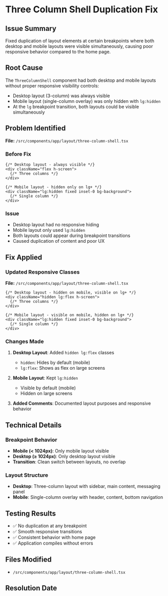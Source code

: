 # Three Column Shell Duplication Fix

## Issue Summary
Fixed duplication of layout elements at certain breakpoints where both desktop and mobile layouts were visible simultaneously, causing poor responsive behavior compared to the home page.

## Root Cause
The `ThreeColumnShell` component had both desktop and mobile layouts without proper responsive visibility controls:
- Desktop layout (3-column) was always visible
- Mobile layout (single-column overlay) was only hidden with `lg:hidden`
- At the `lg` breakpoint transition, both layouts could be visible simultaneously

## Problem Identified
**File:** `/src/components/app/layout/three-column-shell.tsx`

### Before Fix
```tsx
{/* Desktop layout - always visible */}
<div className="flex h-screen">
  {/* Three columns */}
</div>

{/* Mobile layout - hidden only on lg+ */}
<div className="lg:hidden fixed inset-0 bg-background">
  {/* Single column */}
</div>
```

### Issue
- Desktop layout had no responsive hiding
- Mobile layout only used `lg:hidden`
- Both layouts could appear during breakpoint transitions
- Caused duplication of content and poor UX

## Fix Applied

### Updated Responsive Classes
**File:** `/src/components/app/layout/three-column-shell.tsx`

```tsx
{/* Desktop layout - hidden on mobile, visible on lg+ */}
<div className="hidden lg:flex h-screen">
  {/* Three columns */}
</div>

{/* Mobile layout - visible on mobile, hidden on lg+ */}
<div className="lg:hidden fixed inset-0 bg-background">
  {/* Single column */}
</div>
```

### Changes Made
1. **Desktop Layout**: Added `hidden lg:flex` classes
   - `hidden`: Hides by default (mobile)
   - `lg:flex`: Shows as flex on large screens

2. **Mobile Layout**: Kept `lg:hidden`
   - Visible by default (mobile)
   - Hidden on large screens

3. **Added Comments**: Documented layout purposes and responsive behavior

## Technical Details

### Breakpoint Behavior
- **Mobile (< 1024px)**: Only mobile layout visible
- **Desktop (≥ 1024px)**: Only desktop layout visible
- **Transition**: Clean switch between layouts, no overlap

### Layout Structure
- **Desktop**: Three-column layout with sidebar, main content, messaging panel
- **Mobile**: Single-column overlay with header, content, bottom navigation

## Testing Results
- ✅ No duplication at any breakpoint
- ✅ Smooth responsive transitions
- ✅ Consistent behavior with home page
- ✅ Application compiles without errors

## Files Modified
- `/src/components/app/layout/three-column-shell.tsx`

## Resolution Date
